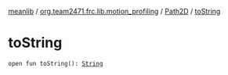 [meanlib](../../index.md) / [org.team2471.frc.lib.motion_profiling](../index.md) / [Path2D](index.md) / [toString](./to-string.md)

# toString

`open fun toString(): `[`String`](https://kotlinlang.org/api/latest/jvm/stdlib/kotlin/-string/index.html)
